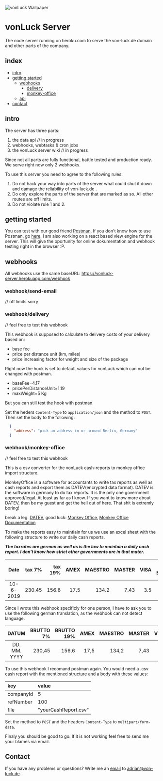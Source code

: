 ![vonLuck Wallpaper](./media/server.jpg)
# vonLuck Server
The node server running on heroku.com to serve the von-luck.de domain and other parts of the company.

## index
- [intro](#intro)
- [getting started](#getting_started)
  - [webhooks](#webhooks)
    - [delivery](#webhook/delivery)
    - [monkey-office](#webhook/monkey-office)
  - [api]()
- [contact](#contact)

## intro

The server has three parts:
1. the data api // in progress
2. webhooks, webtasks & cron jobs
3. the vonLuck server wiki // in progress

Since not all parts are fully functional, battle tested and production ready. We serve right now only 2 webhooks.

To use this server you need to agree to the following rules:
1. Do not hack your way into parts of the server what could shut it down and damage the reliability of von-luck.de .
2. Do only explore the parts of the server that are marked as so. All other routes are off limits.
3. Do not violate rule 1 and 2.

## getting started

You can test with our good friend [Postman](https://www.getpostman.com/downloads/).
If you don't know how to use Postman, go [here](https://learning.getpostman.com/).
I am also working on a react based view engine for the server. This will give the oportunity for online dokumentation and webhook testing right in the browser :P.

## webhooks

All webhooks use the same baseURL: https://vonluck-server.herokuapp.com/webhook

### webhook/send-email
// off limits sorry

<!-- ![delivering pizza gif](./media/delivery.gif) -->
### webhook/delivery
// feel free to test this webhook

This webhook is supposed to calculate to delivery costs of your delivery based on:
- base fee
- price per distance unit (km, miles)
- price increasing factor for weight and size of the package

Right now the hook is set to default values for vonLuck which can not be changed with postman.

- baseFee=4.17
- pricePerDistanceUnit=1.19
- maxWeight=5 Kg

But you can still test the hook with postman.

Set the heders `Content-Type` to `application/json` and the method to `POST`.
Then set the body to the following:

```JSON
  {
    "address": "pick an address in or around Berlin, Germany"
  }
```

### webhook/monkey-office
// feel free to test this webhook

This is a csv converter for the vonLuck cash-reports to monkey office import structure.

MonkeyOffice is a software for accountants to write tax reports as well as cash reports and export them as DATEV(encrypted data format). DATEV is the software in germany to do tax reports. It is the only one government approved/legal. At least as far as I know. If you want to know more about DATEV, then be my guest and get the hell out of here. That shit is extremly boring!

break a leg: [DATEV](https://www.datev.de/web/de/startseite/startseite-n/),
good luck: [Monkey Office](https://www.monkey-office.de/), [Monkey Office Documentation](https://www.monkey-office.de/doc/Start.html)

To make the reports easy to maintiain for us we use an excel sheet with the following structure to write our daily cash reports.

***The taxrates are german as well as is the law to maintain a daily cash report. I don't know how strict other governments are in that mater.***

|Date|tax 7%|tax 19%|AMEX|MAESTRO|MASTER|VISA|VISA ELECTRON|withdrawals|wage withdrawals|private/owner withdrawals|chashing up|cash station diffrence|
|:---:|---:|---:|---:|---:|---:|---:|---:|---:|---:|---:|---:|---:|
|10-6-2019|230.45|156.6|17.5|134.2|7.43|3.5|13.99|0|0|0|0|566.17|2.5|

Since I wrote this webhook specificly for one person, I have to ask you to use the following german translation, as the webhook can not detect language.

|DATUM|BRUTTO 7%|BRUTTO 19%|AMEX|MAESTRO|MASTER|VISA|VISA ELECTRON|AUSZAHLUNGEN|LOHN AUSZAHLUNGEN|PRIVATE AUSZAHLUNGEN|TAGESABRECHNUNG|DIFFERENZ|
|:---:|---:|---:|---:|---:|---:|---:|---:|---:|---:|---:|---:|---:|
|DD. MM. YYYY |230,45|156,6|17,5|134,2|7,43|3,5|13,99|0|0|0|0|566,17|2,5|

To use this webhook I recomand postman again. You would need a .csv cash report with the mentioned structure and a body with these values:

|key|value|
|:---|:---|
|companyId|5|
|refNumber|100|
|file|"yourCashReport.csv"|

Set the method to `POST` and the headers `Content-Type` to `multipart/form-data`.

Finaly you should be good to go.
If it is not working feel free to send me your blames via email.

## Contact
If you have any problems or questions?
Write me an [email](mailto:adrian@von-luck.de) to adrian@von-luck.de.
